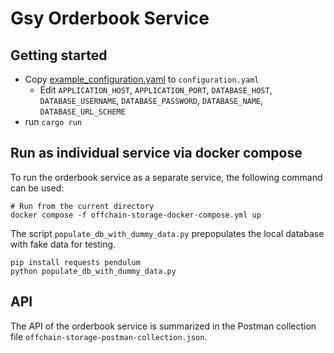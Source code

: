 # Gsy Orderbook Service

## Getting started

+ Copy [example_configuration.yaml](example_configuration.yaml) to `configuration.yaml`
    + Edit `APPLICATION_HOST`, `APPLICATION_PORT`, `DATABASE_HOST`, `DATABASE_USERNAME`, `DATABASE_PASSWORD`, `DATABASE_NAME`, `DATABASE_URL_SCHEME`
+ run `cargo run`

## Run as individual service via docker compose 

To run the orderbook service as a separate service, the following command can be used:

```
# Run from the current directory 
docker compose -f offchain-storage-docker-compose.yml up
```

The script `populate_db_with_dummy_data.py` prepopulates the local database with fake data for testing. 

```
pip install requests pendulum
python populate_db_with_dummy_data.py
```

## API 

The API of the orderbook service is summarized in the Postman collection file `offchain-storage-postman-collection.json`. 